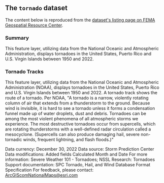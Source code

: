## The `tornado` dataset

The content below is reproduced from the [dataset's listing page on FEMA Geospatial Resource Center](https://gis-fema.hub.arcgis.com/datasets/e75412d18bdc469dbf89bf7e929475cc_0/about).

### Summary

This feature layer, utilizing data from the National Oceanic and Atmospheric Administration, displays tornadoes in the United States, Puerto Rico and U.S. Virgin Islands between 1950 and 2022.

### Tornado Tracks

This feature layer, utilizing data from the National Oceanic and Atmospheric Administration (NOAA), displays tornadoes in the United States, Puerto Rico and U.S. Virgin Islands between 1950 and 2022. A tornado track shows the route of a tornado. Per NOAA, "A tornado is a narrow, violently rotating column of air that extends from a thunderstorm to the ground. Because wind is invisible, it is hard to see a tornado unless it forms a condensation funnel made up of water droplets, dust and debris. Tornadoes can be among the most violent phenomena of all atmospheric storms we experience. The most destructive tornadoes occur from supercells, which are rotating thunderstorms with a well-defined radar circulation called a mesocyclone. (Supercells can also produce damaging hail, severe non-tornadic winds, frequent lightning, and flash floods.)"

Data currency: December 30, 2022
Data source: Storm Prediction Center
Data modifications: Added fields Calculated Month and Date
For more information: Severe Weather 101 - Tornadoes; NSSL Research: Tornadoes
Support documentation: SPC Tornado, Hail, and Wind Database Format Specification
For feedback, please contact: ArcGIScomNationalMaps@esri.com
